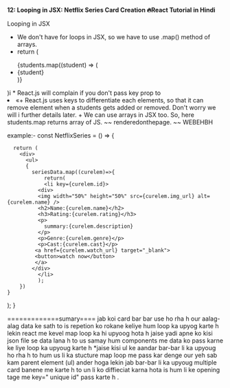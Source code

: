 ****12: Looping in JSX: Netflix Series Card Creation 🔥React Tutorial in Hindi****


Looping in JSX
* We don't have for loops in JSX, so we have to use .map() method of arrays.
* return (
<ul>
{students.map((student) => (
<li key={student}>{student}</li>
)}
</ul>
)i
* React.js will complain if you don't pass key prop to <li>
«+ React.js uses keys to differentiate each elements, so that it can remove
element when a students gets added or removed. Don't worry we will i
further details later.
+ We can use arrays in JSX too. So, here students.map returns array of JS.
~~ renderedonthepage. ~~ WEBEHBH

example:-  const NetflixSeries = () => {

      return (
        <div>
          <ul>
          {
            seriesData.map((curelem)=>{
                return(
                <li key={curelem.id}>
              <div>
              <img width="50%" height="50%" src={curelem.img_url} alt={curelem.name} />
              <h2>Name:{curelem.name}</h2>
              <h3>Rating:{curelem.rating}</h3>
              <p>
                summary:{curelem.description}
              </p>
              <p>Genre:{curelem.genre}</p>
              <p>Cast:{curelem.cast}</p>
             <a href={curelem.watch_url} target="_blank">
             <button>watch now</button>
             </a>
            </div>
              </li>
              );
        })
    }
  </ul>
</div>
);
}

=============sumary==== jab koi card bar bar use ho rha h our aalag-alag data ke sath to is repetion ko rokane keliye hum loop ka upyog karte h lekin react me kevel map loop ka hi upyoog hota h
jaise yadi apne ko kisi json file se data lana h to us samay hum components me data ko pass karne ke liye loop ka upyoug karte h
*jaise kisi ul ke aandar bar-bar li ka upyoug ho rha h to hum us li ka  stucture map loop me pass kar denge our yeh sab kam parent element (ul) ander hoga lekin jab bar-bar li ka upyoug multiple card banene me karte h to un li ko diffieciat karna hota is hum li ke opening tage me key=" unique id" pass karte h .